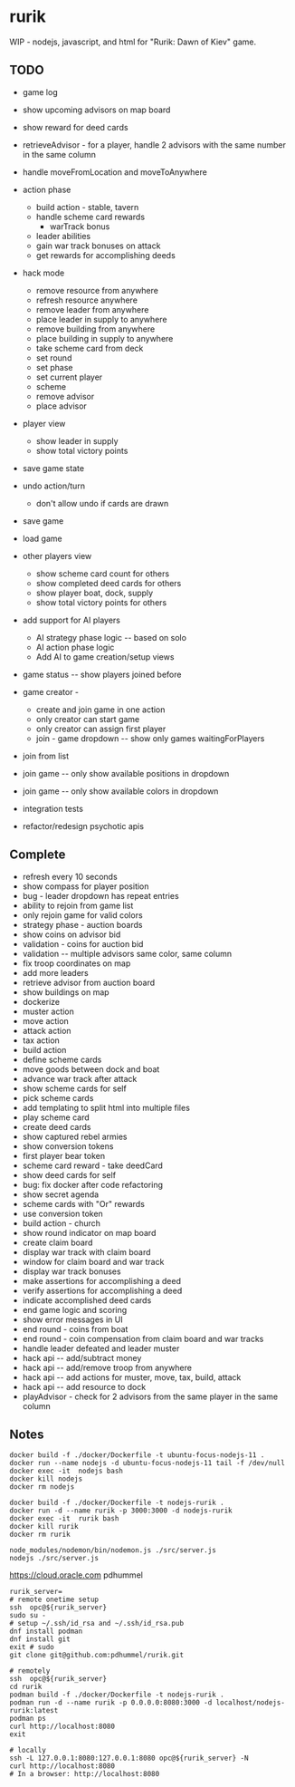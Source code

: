 # rurik
WIP - nodejs, javascript, and html for "Rurik: Dawn of Kiev" game.


## TODO
* game log
* show upcoming advisors on map board
* show reward for deed cards
* retrieveAdvisor - for a player, handle 2 advisors with the same number in the same column
* handle moveFromLocation and moveToAnywhere

* action phase
  * build action - stable, tavern
  * handle scheme card rewards
    * warTrack bonus
  * leader abilities
  * gain war track bonuses on attack
  * get rewards for accomplishing deeds
  
* hack mode
  * remove resource from anywhere
  * refresh resource anywhere
  * remove leader from anywhere
  * place leader in supply to anywhere
  * remove building from anywhere
  * place building in supply to anywhere
  * take scheme card from deck
  * set round
  * set phase
  * set current player
  * scheme
  * remove advisor
  * place advisor


* player view
  * show leader in supply  
  * show total victory points


* save game state
* undo action/turn
  * don't allow undo if cards are drawn
* save game
* load game

* other players view
  * show scheme card count for others
  * show completed deed cards for others
  * show player boat, dock, supply
  * show total victory points for others

* add support for AI players
  * AI strategy phase logic -- based on solo
  * AI action phase logic
  * Add AI to game creation/setup views


* game status -- show players joined before 
* game creator - 
  * create and join game in one action
  * only creator can start game
  * only creator can assign first player
  * join - game dropdown -- show only games waitingForPlayers
* join from list
* join game -- only show available positions in dropdown
* join game -- only show available colors in dropdown  


* integration tests
* refactor/redesign psychotic apis



## Complete
* refresh every 10 seconds
* show compass for player position
* bug - leader dropdown has repeat entries
* ability to rejoin from game list
* only rejoin game for valid colors
* strategy phase - auction boards
* show coins on advisor bid
* validation - coins for auction bid
* validation -- multiple advisors same color, same column
* fix troop coordinates on map
* add more leaders
* retrieve advisor from auction board
* show buildings on map
* dockerize
* muster action
* move action
* attack action
* tax action
* build action
* define scheme cards
* move goods between dock and boat
* advance war track after attack
* show scheme cards for self
* pick scheme cards
* add templating to split html into multiple files
* play scheme card
* create deed cards
* show captured rebel armies
* show conversion tokens
* first player bear token
* scheme card reward - take deedCard
* show deed cards for self
* bug: fix docker after code refactoring
* show secret agenda
* scheme cards with "Or" rewards
* use conversion token
* build action - church
* show round indicator on map board
* create claim board
* display war track with claim board
* window for claim board and war track
* display war track bonuses
* make assertions for accomplishing a deed
* verify assertions for accomplishing a deed
* indicate accomplished deed cards
* end game logic and scoring
* show error messages in UI
* end round - coins from boat
* end round - coin compensation from claim board and war tracks
* handle leader defeated and leader muster
* hack api -- add/subtract money
* hack api -- add/remove troop from anywhere
* hack api -- add actions for muster, move, tax, build, attack
* hack api -- add resource to dock
* playAdvisor - check for 2 advisors from the same player in the same column




## Notes
```
docker build -f ./docker/Dockerfile -t ubuntu-focus-nodejs-11 .
docker run --name nodejs -d ubuntu-focus-nodejs-11 tail -f /dev/null
docker exec -it  nodejs bash
docker kill nodejs
docker rm nodejs

docker build -f ./docker/Dockerfile -t nodejs-rurik .
docker run -d --name rurik -p 3000:3000 -d nodejs-rurik
docker exec -it  rurik bash
docker kill rurik
docker rm rurik

node_modules/nodemon/bin/nodemon.js ./src/server.js
nodejs ./src/server.js
```

https://cloud.oracle.com
pdhummel

```
rurik_server=
# remote onetime setup
ssh  opc@${rurik_server}
sudo su -
# setup ~/.ssh/id_rsa and ~/.ssh/id_rsa.pub
dnf install podman
dnf install git
exit # sudo
git clone git@github.com:pdhummel/rurik.git

# remotely
ssh  opc@${rurik_server}
cd rurik
podman build -f ./docker/Dockerfile -t nodejs-rurik .
podman run -d --name rurik -p 0.0.0.0:8080:3000 -d localhost/nodejs-rurik:latest
podman ps
curl http://localhost:8080
exit

# locally
ssh -L 127.0.0.1:8080:127.0.0.1:8080 opc@${rurik_server} -N
curl http://localhost:8080
# In a browser: http://localhost:8080
```
